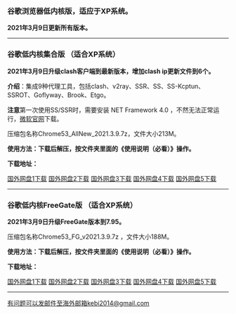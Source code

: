 ### 谷歌浏览器低内核版，适应于XP系统。

**2021年3月9日更新所有版本。**

***

### 谷歌低内核集合版 （适合XP系统）

**2021年3月9日升级clash客户端到最新版本，增加clash ip更新文件到6个。**

**介绍**：集成9种代理工具，包括clash、v2ray、SSR、SS、SS-Kcptun、SSROT、Goflyway、Brook、Etgo。

**注意**第一次使用SS/SSR时，需要安装 NET Framework 4.0 ，不然无法正常运行，[微软官网](https://www.microsoft.com/zh-cn/download/details.aspx?id=17718)下载。

压缩包名称Chrome53_AllNew_2021.3.9.7z，文件大小213M。

**使用方法：下载后解压，按文件夹里面的《使用说明（必看）》操作。**

**下载地址：**

[国外网盘1下载](https://tr101.free4444.xyz/Chrome53_AllNew_2021.3.9.7) 
[国外网盘2下载](https://tr61.free4444.xyz/Chrome53_AllNew_2021.3.9.7) 
[国外网盘3下载](https://tr71.free4444.xyz/Chrome53_AllNew_2021.3.9.7z) 
[国外网盘4下载](https://tr91.free4444.xyz/Chrome53_AllNew_2021.3.9.7) 
[国外网盘5下载](https://tr51.free4444.xyz/Chrome53_AllNew_2021.3.9.7) 

***

### 谷歌低内核FreeGate版 （适合XP系统）

**2021年3月9日升级FreeGate版本到7.95。**

压缩包名称Chrome53_FG_v2021.3.9.7z ，文件大小188M。

**使用方法：下载后解压，按文件夹里面的《使用说明（必看）》操作。**

**下载地址：**

[国外网盘1下载](https://tr101.free4444.xyz/Chrome53_FG_v2021.3.9.7z) 
[国外网盘2下载](https://tr61.free4444.xyz/Chrome53_FG_v2021.3.9.7z) 
[国外网盘3下载](https://tr71.free4444.xyz/Chrome53_FG_v2021.3.9.7z) 
[国外网盘4下载](https://tr91.free4444.xyz/Chrome53_FG_v2021.3.9.7z) 
[国外网盘5下载](https://tr51.free4444.xyz/Chrome53_FG_v2021.3.9.7z) 


***


有问题可以发邮件至海外邮箱kebi2014@gmail.com
